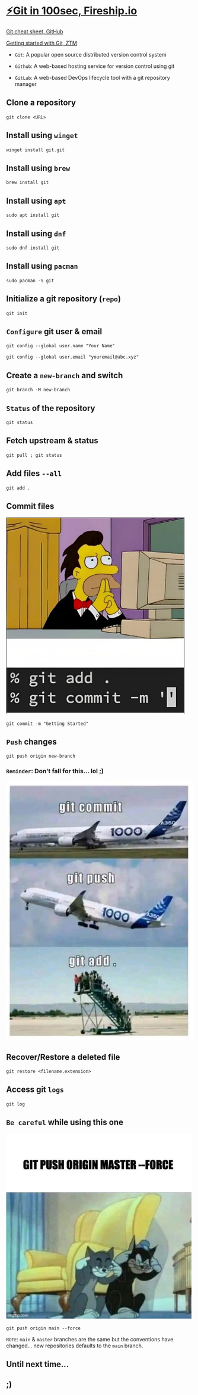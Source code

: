 # [⚡Git in 100sec, Fireship.io](https://fireship.io/courses/git/basics-what-is-git/)

[Git cheat sheet, GitHub](./Resources/git-cheat-sheet-GitHub.pdf)

[Getting started with Git, ZTM](./Resources/gettingStartedWithGit-ZTM.pdf)

- `Git`: A popular open source distributed version control system

- `Github`: A web-based hosting service for version control using git

- `GitLab`: A web-based DevOps lifecycle tool with a git repository manager

## Clone a repository

```shell
git clone <URL>
```

## Install using `winget`

```shell
winget install git.git
```

## Install using `brew`

```shell
brew install git
```

## Install using `apt`

```shell
sudo apt install git
```

## Install using `dnf`

```shell
sudo dnf install git 
```

## Install using `pacman`

```shell
sudo pacman -S git
```

## Initialize a git repository (`repo`)

```shell
git init
```

## `Configure` git user & email

```shell
git config --global user.name "Your Name"
```

```shell
git config --global user.email "youremail@abc.xyz"
```

## Create a `new-branch` and switch

```shell
git branch -M new-branch
```

## `Status` of the repository

```shell
git status
```

## Fetch upstream & status

```shell
git pull ; git status
```

## Add files `--all`

```shell
git add .
```

## Commit files

![git commit -m "WHAT"?](./Resources/memes/gitCommit-m___.png)

```shell
git commit -m "Getting Started"
```

## `Push` changes

```shell
git push origin new-branch
```

### `Reminder`: Don't fall for this... lol ;)

![git add .](./Resources/memes/gitWorkflow-LOL.png)

## Recover/Restore a deleted file

```shell
git restore <filename.extension>
```

## Access git `logs`

```shell
git log
```

## `Be careful` while using this one

![git push origin main --force](./Resources/memes/gitPushOriginMain--force.jpg)

```shell
git push origin main --force
```

`NOTE`: `main` & `master` branches are the same but the conventions have changed... new repositories defaults to the `main` branch.

## Until next time...

## ;)
